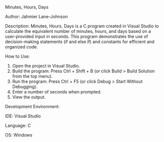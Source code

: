 Minutes, Hours, Days

Author: Jahmier Lane-Johnson

Description: 
  Minutes, Hours, Days is a C program created in Visual Studio to calculate the equivalent number of minutes, hours, and days based on a user-provided input in seconds. This program demonstrates the use of decision-making statements (if and else if) and constants for efficient and organized code.

How to Use:
1. Open the project in Visual Studio.
2. Build the program:  Press Ctrl + Shift + B (or click Build > Build Solution from the top menu).
3. Run the program: Press Ctrl + F5 (or click Debug > Start Without Debugging).
4. Enter a number of seconds when prompted.
5. View the output.

Development Environment:

IDE: Visual Studio

Language: C

OS: Windows
